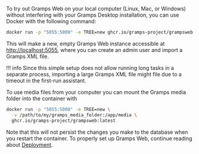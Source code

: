 To try out Gramps Web on your local computer (Linux, Mac, or Windows) without interfering with your Gramps Desktop installation, you can use Docker with the following command:

```bash
docker run -p "5055:5000" -e TREE=new ghcr.io/gramps-project/grampsweb:latest
```

This will make a new, empty Gramps Web instance accessible at [http://localhost:5055](http://localhost:5055), where you can create an admin user and import a Gramps XML file.

!!! info
    Since this simple setup does not allow running long tasks in a separate process, importing a large Gramps XML file might file due to a timeout in the first-run assistant.


To use media files from your computer you can mount the Gramps media folder into the container with

```bash
docker run -p "5055:5000" -e TREE=new \
  -v /path/to/my/gramps_media_folder:/app/media \
  ghcr.io/gramps-project/grampsweb:latest
```

Note that this will not persist the changes you make to the database when you restart the container. To properly set up Gramps Web, continue reading about [Deployment](Deployment.md).